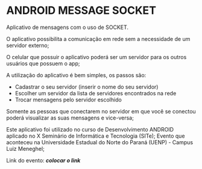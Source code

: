 # ANDROID MESSAGE SOCKET

Aplicativo de mensagens com o uso de SOCKET.

O aplicativo possibilita a comunicação em rede sem a necessidade de um servidor externo;

O celular que possuir o aplicativo poderá ser um servidor para os outros usuários que possuem o app;

A utilização do aplicativo é bem simples, os passos são:
* Cadastrar o seu servidor (inserir o nome do seu servidor)
* Escolher um servidor da lista de servidores encontrados na rede
* Trocar mensagens pelo servidor escolhido

Somente as pessoas que conectarem no servidor em que você se conectou poderá visualizar as suas mensagens e vice-versa;

Este aplicativo foi utilizado no curso de Desenvolvimento ANDROID aplicado no X Seminário de Informática e Tecnologia (SITe);
Evento que aconteceu na Universidade Estadual do Norte do Paraná (UENP) - Campus Luiz Meneghel;

Link do evento: ***colocar o link***
